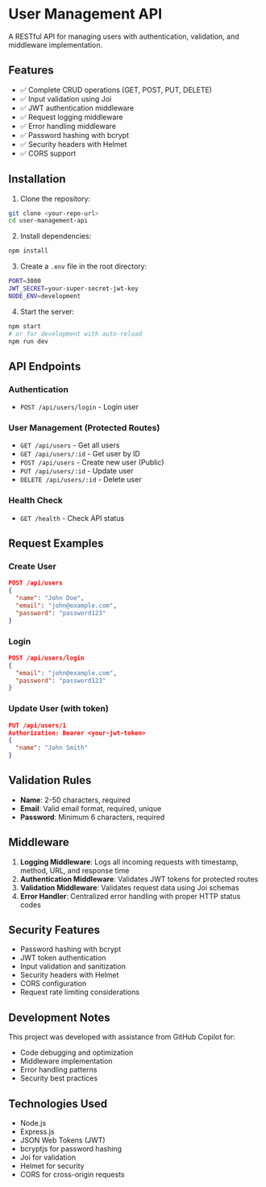 # User Management API

A RESTful API for managing users with authentication, validation, and middleware implementation.

## Features

- ✅ Complete CRUD operations (GET, POST, PUT, DELETE)
- ✅ Input validation using Joi
- ✅ JWT authentication middleware
- ✅ Request logging middleware
- ✅ Error handling middleware
- ✅ Password hashing with bcrypt
- ✅ Security headers with Helmet
- ✅ CORS support

## Installation

1. Clone the repository:
```bash
git clone <your-repo-url>
cd user-management-api
```

2. Install dependencies:
```bash
npm install
```

3. Create a `.env` file in the root directory:
```bash
PORT=3000
JWT_SECRET=your-super-secret-jwt-key
NODE_ENV=development
```

4. Start the server:
```bash
npm start
# or for development with auto-reload
npm run dev
```

## API Endpoints

### Authentication
- `POST /api/users/login` - Login user

### User Management (Protected Routes)
- `GET /api/users` - Get all users
- `GET /api/users/:id` - Get user by ID
- `POST /api/users` - Create new user (Public)
- `PUT /api/users/:id` - Update user
- `DELETE /api/users/:id` - Delete user

### Health Check
- `GET /health` - Check API status

## Request Examples

### Create User
```json
POST /api/users
{
  "name": "John Doe",
  "email": "john@example.com",
  "password": "password123"
}
```

### Login
```json
POST /api/users/login
{
  "email": "john@example.com",
  "password": "password123"
}
```

### Update User (with token)
```json
PUT /api/users/1
Authorization: Bearer <your-jwt-token>
{
  "name": "John Smith"
}
```

## Validation Rules

- **Name**: 2-50 characters, required
- **Email**: Valid email format, required, unique
- **Password**: Minimum 6 characters, required

## Middleware

1. **Logging Middleware**: Logs all incoming requests with timestamp, method, URL, and response time
2. **Authentication Middleware**: Validates JWT tokens for protected routes
3. **Validation Middleware**: Validates request data using Joi schemas
4. **Error Handler**: Centralized error handling with proper HTTP status codes

## Security Features

- Password hashing with bcrypt
- JWT token authentication
- Input validation and sanitization
- Security headers with Helmet
- CORS configuration
- Request rate limiting considerations

## Development Notes

This project was developed with assistance from GitHub Copilot for:
- Code debugging and optimization
- Middleware implementation
- Error handling patterns
- Security best practices

## Technologies Used

- Node.js
- Express.js
- JSON Web Tokens (JWT)
- bcryptjs for password hashing
- Joi for validation
- Helmet for security
- CORS for cross-origin requests